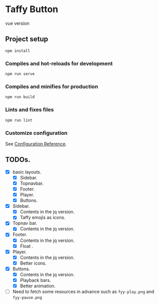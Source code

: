 # Taffy Button
vue version
## Project setup
```
npm install
```

### Compiles and hot-reloads for development
```
npm run serve
```

### Compiles and minifies for production
```
npm run build
```

### Lints and fixes files
```
npm run lint
```

### Customize configuration
See [Configuration Reference](https://cli.vuejs.org/config/).

## TODOs.
- [x] basic layouts.
  - [x] Sidebar.
  - [x] Topnavbar.
  - [x] Footer.
  - [x] Player.
  - [x] Buttons.
- [x] Sidebar.
  - [x] Contents in the jq version.
  - [x] Taffy emojis as icons.
- [x] Topnav bar.
  - [x] Contents in the jq version.
- [x] Footer.
  - [x] Contents in the jq version.
  - [x] Float .
- [x] Player.
  - [x] Contents in the jq version.
  - [x] Better icons.
- [x] Buttons.
  - [x] Contents in the jq version.
  - [x] Playback bars.
  - [x] Better animation.

- [ ] Need to fetch some resources in advance such as `fyy-play.png` and `fyy-pause.png`